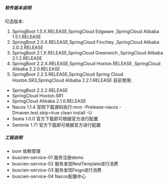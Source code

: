 ##### 软件版本说明
可选版本:
1. SpringBoot 1.5.X.RELEASE,SpringCloud Edgware ,SpringCloud Alibaba 1.5.1.RELEASE
2. SpringBoot 2.0.X.RELEASE,SpringCloud Finchley ,SpringCloud Alibaba 2.0.2.RELEASE
3. SpringBoot 2.1.X.RELEASE,SpringCloud Greenwich ,SpringCloud Alibaba 2.1.2.RELEASE
4. SpringBoot 2.2.X.RELEASE,SpringCloud Hoxton.RELEASE ,SpringCloud Alibaba 2.2.0.RELEASE
5. SpringBoot 2.2.5.RELEASE,SpringCloud Spring Cloud Hoxton.SR3,SpringCloud Alibaba 2.2.1.RELEASE
目前使用:
- SpringBoot  2.2.2.RELEASE
- SpringCloud Hoxton.SR1
- SpringCloud Alibaba 2.1.0.RELEASE
- Nacos 1.1.4 官网下载源码执行:mvn -Prelease-nacos -Dmaven.test.skip=true clean install -U  
- Seata 1.0.0 官方下载即可根据官方进行配置
- Sentinle 1.71 官方下载即可根据官方进行配置
##### 工程说明
- bom 依赖管理
- buscien-service-01 服务注册demo
- buscien-service-02 服务发现RestTemplate进行消费
- buscien-service-03 服务发现Feign进行消费
- buscien-service-04 Nacos配置中心